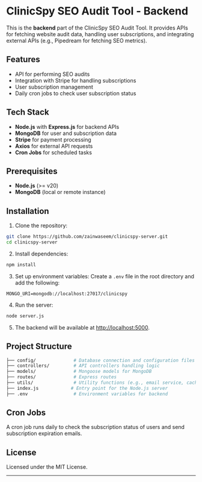 # ClinicSpy SEO Audit Tool - Backend

This is the **backend** part of the ClinicSpy SEO Audit Tool. It provides APIs for fetching website audit data, handling user subscriptions, and integrating external APIs (e.g., Pipedream for fetching SEO metrics).

## Features

- API for performing SEO audits
- Integration with Stripe for handling subscriptions
- User subscription management
- Daily cron jobs to check user subscription status

## Tech Stack

- **Node.js** with **Express.js** for backend APIs
- **MongoDB** for user and subscription data
- **Stripe** for payment processing
- **Axios** for external API requests
- **Cron Jobs** for scheduled tasks

## Prerequisites

- **Node.js** (>= v20)
- **MongoDB** (local or remote instance)

## Installation

1. Clone the repository:

```bash
git clone https://github.com/zainwaseem/clinicspy-server.git
cd clinicspy-server
```

2. Install dependencies:

```bash
npm install
```

3. Set up environment variables:
   Create a `.env` file in the root directory and add the following:

```
MONGO_URI=mongodb://localhost:27017/clinicspy

```

4. Run the server:

```bash
node server.js
```

5. The backend will be available at [http://localhost:5000](http://localhost:5000).

## Project Structure

```bash
├── config/              # Database connection and configuration files
├── controllers/         # API controllers handling logic
├── models/              # Mongoose models for MongoDB
├── routes/              # Express routes
├── utils/               # Utility functions (e.g., email service, caching)
├── index.js            # Entry point for the Node.js server
├── .env                 # Environment variables for backend
```

## Cron Jobs

A cron job runs daily to check the subscription status of users and send subscription expiration emails.

## License

Licensed under the MIT License.

---
